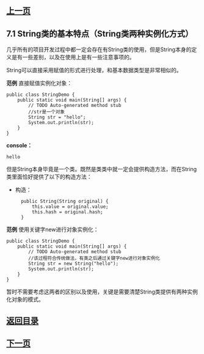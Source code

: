 ## [上一页](course19)

## 7.1 String类的基本特点（String类两种实例化方式）

几乎所有的项目开发过程中都一定会存在有String类的使用，但是String本身的定义是有一些差别，以及在使用上是有一些注意事项的。

String可以直接采用赋值的形式进行处理，和基本数据类型是非常相似的。

**范例** 直接赋值实例化对象：

	public class StringDemo {
		public static void main(String[] args) {
			// TODO Auto-generated method stub
			//str是一个对象
			String str = "hello";
			System.out.println(str);
		}
	}

**console：**

	hello

但是String本身毕竟是一个类。既然是类类中就一定会提供构造方法，而在String类里面恰好提供了以下的构造方法：

- 构造： 
	
		public String(String original) {
	        this.value = original.value;
	        this.hash = original.hash;
	    }

**范例** 使用关键字new进行对象实例化：

	public class StringDemo {
		public static void main(String[] args) {
			// TODO Auto-generated method stub
			//该过程符合传统做法，有类之后通过关键字new进行对象实例化
			String str = new String("hello");
			System.out.println(str);
		}
	}
暂时不需要考虑这两者的区别以及使用，关键是需要清楚String类提供有两种实例化对象的模式。


## [返回目录](https://wuchengcheng110120.github.io/learnJava)
## [下一页](course21)
